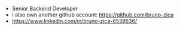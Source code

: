- Senior Backend Developer
- I also own another github account: https://github.com/bruno-zica
- https://www.linkedin.com/in/bruno-zica-6539536/

<!---
bnegrao/bnegrao is a ✨ special ✨ repository because its `README.md` (this file) appears on your GitHub profile.
You can click the Preview link to take a look at your changes.
--->
